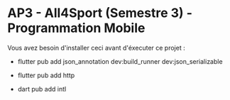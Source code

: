 # AP3 - All4Sport (Semestre 3) - Programmation Mobile

Vous avez besoin d'installer ceci avant d'éxecuter ce projet : 
- flutter pub add json_annotation dev:build_runner dev:json_serializable

- flutter pub add http

- dart pub add intl